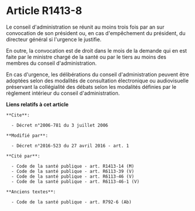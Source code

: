 # Article R1413-8

Le conseil d'administration se réunit au moins trois fois par an sur convocation de son président ou, en cas d'empêchement du
président, du directeur général si l'urgence le justifie. 

En outre, la convocation est de droit dans le mois de la demande qui en est faite par le ministre chargé de la santé ou par
le tiers au moins des membres du conseil d'administration. 

En cas d'urgence, les délibérations du conseil d'administration peuvent être adoptées selon des modalités de consultation
électronique ou audiovisuelle préservant la collégialité des débats selon les modalités définies par le règlement intérieur
du conseil d'administration.

**Liens relatifs à cet article**

	**Cite**:

	  - Décret n°2006-781 du 3 juillet 2006

	**Modifié par**:

	  - Décret n°2016-523 du 27 avril 2016 - art. 1

	**Cité par**:

	  - Code de la santé publique - art. R1413-14 (M)
	  - Code de la santé publique - art. R6113-39 (V)
	  - Code de la santé publique - art. R6113-46 (V)
	  - Code de la santé publique - art. R6113-46-1 (V)

	**Anciens textes**:

	  - Code de la santé publique - art. R792-6 (Ab)

